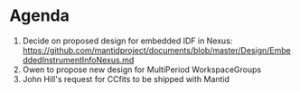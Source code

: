 Agenda
======
1. Decide on proposed design for embedded IDF in Nexus: https://github.com/mantidproject/documents/blob/master/Design/EmbeddedInstrumentInfoNexus.md
2. Owen to propose new design for MultiPeriod WorkspaceGroups
3. John Hill's request for CCfits to be shipped with Mantid
